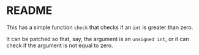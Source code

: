 # README

This has a simple function `check` that checks if an `int` is greater than zero.

It can be patched so that, say, the argument is an `unsigned int`, or it can check if the argument is not equal to zero.
